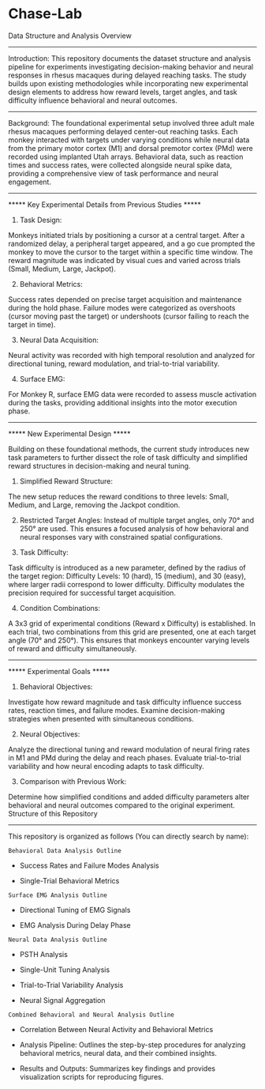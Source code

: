 # Chase-Lab
Data Structure and Analysis Overview

_______________________________________________________________________________________________________

Introduction:
This repository documents the dataset structure and analysis pipeline for experiments investigating decision-making behavior and neural responses in rhesus macaques during delayed reaching tasks. The study builds upon existing methodologies while incorporating new experimental design elements to address how reward levels, target angles, and task difficulty influence behavioral and neural outcomes.

_______________________________________________________________________________________________________

Background:
The foundational experimental setup involved three adult male rhesus macaques performing delayed center-out reaching tasks. Each monkey interacted with targets under varying conditions while neural data from the primary motor cortex (M1) and dorsal premotor cortex (PMd) were recorded using implanted Utah arrays. Behavioral data, such as reaction times and success rates, were collected alongside neural spike data, providing a comprehensive view of task performance and neural engagement.

_______________________________________________________________________________________________________
***** Key Experimental Details from Previous Studies *****

  1. Task Design:

Monkeys initiated trials by positioning a cursor at a central target. After a randomized delay, a peripheral target appeared, and a go cue prompted the monkey to move the cursor to the target within a specific time window. The reward magnitude was indicated by visual cues and varied across trials (Small, Medium, Large, Jackpot).
 
  2. Behavioral Metrics:

Success rates depended on precise target acquisition and maintenance during the hold phase. Failure modes were categorized as overshoots (cursor moving past the target) or undershoots (cursor failing to reach the target in time).
  
  3. Neural Data Acquisition:
  
Neural activity was recorded with high temporal resolution and analyzed for directional tuning, reward modulation, and trial-to-trial variability.
  
  4. Surface EMG:
  
For Monkey R, surface EMG data were recorded to assess muscle activation during the tasks, providing additional insights into the motor execution phase.
  

_______________________________________________________________________________________________________
***** New Experimental Design *****

Building on these foundational methods, the current study introduces new task parameters to further dissect the role of task difficulty and simplified reward structures in decision-making and neural tuning.

  1. Simplified Reward Structure:

The new setup reduces the reward conditions to three levels: Small, Medium, and Large, removing the Jackpot condition.

  2. Restricted Target Angles:
Instead of multiple target angles, only 70° and 250° are used. This ensures a focused analysis of how behavioral and neural responses vary with constrained spatial configurations.

  3. Task Difficulty:
     
Task difficulty is introduced as a new parameter, defined by the radius of the target region:
Difficulty Levels: 10 (hard), 15 (medium), and 30 (easy), where larger radii correspond to lower difficulty.
Difficulty modulates the precision required for successful target acquisition.
  
  4. Condition Combinations:

A 3x3 grid of experimental conditions (Reward x Difficulty) is established. In each trial, two combinations from this grid are presented, one at each target angle (70° and 250°). This ensures that monkeys encounter varying levels of reward and difficulty simultaneously.


_______________________________________________________________________________________________________
***** Experimental Goals *****
  1. Behavioral Objectives:

Investigate how reward magnitude and task difficulty influence success rates, reaction times, and failure modes.
Examine decision-making strategies when presented with simultaneous conditions.

  2. Neural Objectives:

Analyze the directional tuning and reward modulation of neural firing rates in M1 and PMd during the delay and reach phases.
Evaluate trial-to-trial variability and how neural encoding adapts to task difficulty.

  3. Comparison with Previous Work:

Determine how simplified conditions and added difficulty parameters alter behavioral and neural outcomes compared to the original experiment.
Structure of this Repository


_______________________________________________________________________________________________________
This repository is organized as follows (You can directly search by name):

    Behavioral Data Analysis Outline
  
   - Success Rates and Failure Modes Analysis
  
   - Single-Trial Behavioral Metrics

    Surface EMG Analysis Outline

   - Directional Tuning of EMG Signals
  
   - EMG Analysis During Delay Phase

    Neural Data Analysis Outline

   - PSTH Analysis
  
   - Single-Unit Tuning Analysis
  
   - Trial-to-Trial Variability Analysis
  
   - Neural Signal Aggregation

    
    Combined Behavioral and Neural Analysis Outline

   - Correlation Between Neural Activity and Behavioral Metrics 
  

- Analysis Pipeline: Outlines the step-by-step procedures for analyzing behavioral metrics, neural data, and their combined insights.

- Results and Outputs: Summarizes key findings and provides visualization scripts for reproducing figures.
